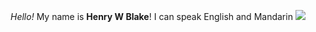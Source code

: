 _Hello!_
My name is **Henry W Blake**!
I can speak English and Mandarin
<img src='https://upload.wikimedia.org/wikipedia/commons/thumb/7/72/Flag_of_the_Republic_of_China.svg/2560px-Flag_of_the_Republic_of_China.svg.png'>
